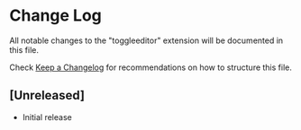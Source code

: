 # Change Log

All notable changes to the "toggleeditor" extension will be documented in this file.

Check [Keep a Changelog](http://keepachangelog.com/) for recommendations on how to structure this file.

## [Unreleased]

- Initial release